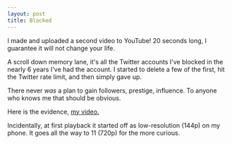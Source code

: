 ```yaml
---
layout: post
title: Blocked
---
```


I made and uploaded a second video to YouTube!  20 seconds long, I guarantee it will not change your life.

A scroll down memory lane, it's all the Twitter accounts I've blocked in the nearly 6 years I've had the account.  I started to delete a few of the first, hit the Twitter rate limit, and then simply gave up.

There never *was* a plan to gain followers, prestige, influence.  To anyone who knows me that should be obvious.

Here is the evidence, [my video.](https://youtu.be/zRLJiVC_5Po)

Incidentally, at first playback it started off as low-resolution (144p) on my phone.  It goes all the way to 11 (720p) for the more curious.
